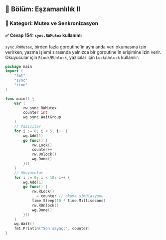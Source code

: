 ## 📘 Bölüm: Eşzamanlılık II  
### 🔹 Kategori: Mutex ve Senkronizasyon  
#### ✅ Cevap 154: `sync.RWMutex` kullanımı

`sync.RWMutex`, birden fazla goroutine'in aynı anda veri okumasına izin verirken, yazma işlemi sırasında yalnızca bir goroutine'in erişimine izin verir. Okuyucular için `RLock`/`RUnlock`, yazıcılar için `Lock`/`Unlock` kullanılır.

```go
package main
import (
    "fmt"
    "sync"
    "time"
)

func main() {
    var (
        rw sync.RWMutex
        counter int
        wg sync.WaitGroup
    )
    // Yazıcılar
    for i := 0; i < 5; i++ {
        wg.Add(1)
        go func() {
            rw.Lock()
            counter++
            rw.Unlock()
            wg.Done()
        }()
    }
    // Okuyucular
    for i := 0; i < 10; i++ {
        wg.Add(1)
        go func() {
            rw.RLock()
            _ = counter // okuma simülasyonu
            time.Sleep(10 * time.Millisecond)
            rw.RUnlock()
            wg.Done()
        }()
    }
    wg.Wait()
    fmt.Println("Son sayaç:", counter)
}
```
